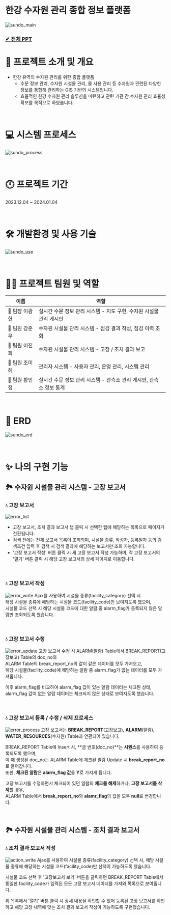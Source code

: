 # 한강 수자원 관리 종합 정보 플랫폼
![sundo_main](https://github.com/ZINYED/prj_sundo_a/assets/118190422/40c208a9-f193-430a-b4f1-4e44b3df0707)

### [✔ 전체 PPT](https://github.com/ZINYED/prj_sundo_a/files/14535118/default.pdf)
# 📖 프로젝트 소개 및 개요
- 한강 유역의 수자원 관리를 위한 종합 플랫폼
    - 수문 정보 관리, 수자원 시설물 관리, 물 사용 관리 등 수자원과 관련된 다양한 정보를 통합해 관리하는 GIS 기반의 시스템입니다.
    - 효율적인 한강 수자원 관리 솔루션을 마련하고 관련 기관 간 수자원 관리 효율성 확보를 목적으로 하였습니다.

&nbsp;
# 💻 시스템 프로세스
![sundo_process](https://github.com/ZINYED/prj_sundo_a/assets/118190422/0c2bc1ec-8189-426b-9303-02430af2ff23)

&nbsp;
# 🕛 프로젝트 기간
2023.12.04 ~ 2024.01.04

&nbsp;
# 🛠 개발환경 및 사용 기술
![sundo_use](https://github.com/ZINYED/prj_sundo_a/assets/118190422/189bb8ff-b9c7-4fac-939c-73f7ad55ebdb)

&nbsp;
# 🙌🏻 프로젝트 팀원 및 역할
|이름|역할|
|---|---|
|👑 팀장 이광현|실시간 수문 정보 관리 시스템 - 지도 구현, 수자원 시설물 관리 게시판|
|👑 팀원 강준우|수자원 시설물 관리 시스템 - 점검 결과 작성, 점검 이력 조회|
|👑 팀원 이진희|수자원 시설물 관리 시스템 - 고장 / 조치 결과 보고|
|👑 팀원 조미혜|관리자 시스템 - 사용자 관리, 운영 관리, 시스템 관리|
|👑 팀원 황인정|실시간 수문 정보 관리 시스템 - 관측소 관리 게시판, 관측소 정보 통계|

&nbsp;
# 📍 ERD
![sundo_erd](https://github.com/ZINYED/prj_sundo_a/assets/118190422/01f7b87f-ba25-4ab6-9184-b1ae2314be7b)

&nbsp;
# ✨ 나의 구현 기능
## 🏞 수자원 시설물 관리 시스템 - 고장 보고서
### 💧 고장 보고서
![error_list](https://github.com/ZINYED/prj_sundo_a/assets/118190422/85f1fa94-4939-43af-98da-8fac3057de0c)
- 고장 보고서, 조치 결과 보고서 탭 클릭 시 선택한 탭에 해당하는 목록으로 페이지가 전환됩니다.
- 검색 전에는 전체 보고서 목록이 조회되며, 시설물 종류, 작성자, 등록일자 등의 검색조건 입력 후 검색 시 검색 결과에 해당하는 보고서만 조회 가능합니다.
- ‘고장 보고서 작성' 버튼 클릭 시 새 고장 보고서 작성 가능하며, 각 고장 보고서의 '열기' 버튼 클릭 시 해당 고장 보고서의 상세 페이지로 이동합니다.

&nbsp;
### 💧 고장 보고서 작성
![error_write](https://github.com/ZINYED/prj_sundo_a/assets/118190422/dab943c0-8990-4694-9ae6-24bea40b1a99)
Ajax를 사용하여 시설물 종류(facility_category) 선택 시  
해당 시설물 종류에 해당하는 시설물 코드(facility_code)만 보여지도록 했으며,  
시설물 코드 선택 시 해당 시설물 코드에 대한 알람 중 alarm_flag가 등록되지 않은 알람만 조회되도록 했습니다.

&nbsp;
### 💧 고장 보고서 수정
![error_update](https://github.com/ZINYED/prj_sundo_a/assets/118190422/eeddbd0f-d8d1-4ffe-850f-a35d0964344b)
고장 보고서 수정 시 ALARM(알람) Table에서 BREAK_REPORT(고장보고) Table의 doc_no와  
ALARM Table의 break_report_no의 값이 같은 데이터를 모두 가져오고,  
해당 시설물(faclilty_code)에 해당하는 알람 중 alarm_flag가 없는 데이터를 모두 가져옵니다.

이후 alarm_flag를 비교하여 alarm_flag 값이 있는 알람 데이터는 체크된 상태,  
alarm_flag 값이 없는 알람 데이터는 체크되지 않은 상태로 보여지도록 했습니다.

&nbsp;
### 💧 고장 보고서 등록 / 수정 / 삭제 프로세스
![error_process](https://github.com/ZINYED/prj_sundo_a/assets/118190422/ed3f6f09-cbf6-4baa-978f-920eb0ebebc2)
고장 보고서는 **BREAK_REPORT**(고장보고), **ALARM**(알람), **WATER_RESOURCES**(수자원) Table과 연관되어 있습니다.

BREAK_REPORT Table에 Insert 시, **글 번호(doc_no)**는 **시퀀스**를 사용하여 등록되도록 했으며,  
이 때 생성된 doc_no는 ALARM Table에 체크된 알람 Update 시 **break_report_no**로 들어갑니다.  
또한, **체크된 알람**은 **alarm_flag 값**을 **Y**로 가지게 됩니다.

고장 보고서를 수정하면서 체크되어 있던 알람의 **체크를 해제**하거나, **고장 보고서를 삭제**할 경우,  
ALARM Table에서 **break_report_no**와 **alamr_flag**의 값을 모두 **null**로 변경합니다.

&nbsp;
## 🏞 수자원 시설물 관리 시스템 - 조치 결과 보고서
### 💧 조치 결과 보고서 작성
![action_write](https://github.com/ZINYED/prj_sundo_a/assets/118190422/d8713a3b-9b4f-4bcc-87b8-32d3e14bb07a)
Ajax를 사용하여 시설물 종류(facility_category) 선택 시, 해당 시설물 종류에 해당하는 시설물 코드(facility_code)만 선택이 가능하도록 했습니다.

시설물 코드 선택 후 '고장보고서 보기' 버튼을 클릭하면 BREAK_REPORT Table에서 동일한 facility_code가 입력된 모든 고장 보고서 데이터를 가져와 목록으로 보여줍니다.

위 목록에서 '열기' 버튼 클릭 시 상세 내용을 확인할 수 있어 등록된 고장 보고서를 확인하고 해당 고장 내역에 맞는 조치 결과 보고서 작성이 가능하도록 구현했습니다.




